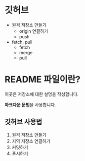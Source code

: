 # 깃허브 
- 원격 저장소 만들기
  - origin 연결하기
  - push
- fetch, pull
  - fetch
  - merge
  - pull
 
# README 파일이란?
이곳은 저장소에 대한 설명을 작성합니다.

**마크다운 문법**을 사용합니다.

## 깃허브  사용법
1. 원격 저장소 만들기
2. 지역 저장소 연결하기
3. 커밋하기
4. 푸시하기
